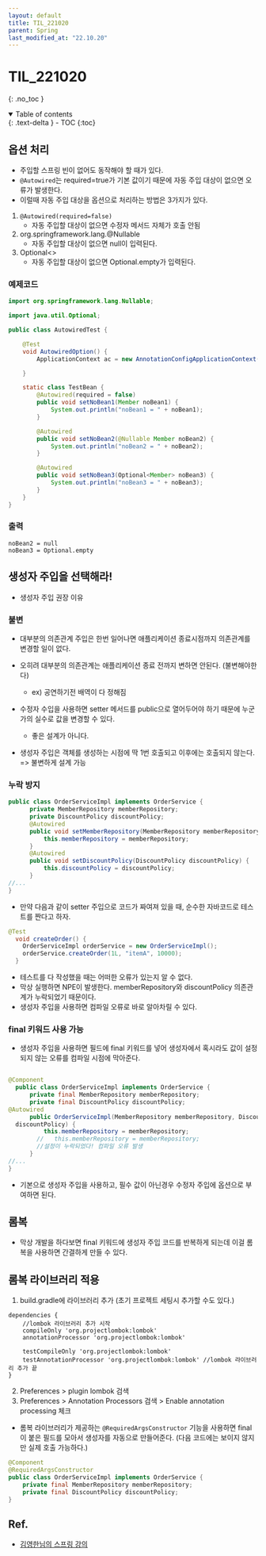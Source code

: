 ```yaml
---
layout: default
title: TIL_221020
parent: Spring
last_modified_at: "22.10.20"
---
```


# TIL_221020
{: .no_toc }

<details open markdown="block">
  <summary>
    Table of contents
  </summary>
  {: .text-delta }
- TOC
{:toc}
</details>

## 옵션 처리
- 주입할 스프링 빈이 없어도 동작해야 할 때가 있다.
- <code class="language-plaintext highlighter-rouge">@Autowired</code>는 required=true가 기본 값이기 때문에 자동 주입 대상이 없으면 오류가 발생한다.
- 이럴때 자동 주입 대상을 옵션으로 처리하는 방법은 3가지가 있다.

1. <code class="language-plaintext highlighter-rouge">@Autowired(required=false)</code>
    - 자동 주입할 대상이 없으면 수정자 메서드 자체가 호출 안됨
2. org.springframework.lang.@Nullable
    - 자동 주입할 대상이 없으면 null이 입력된다.
3. Optional<>
    - 자동 주입할 대상이 없으면 Optional.empty가 입력된다.

### 예제코드

```java
import org.springframework.lang.Nullable;

import java.util.Optional;

public class AutowiredTest {

    @Test
    void AutowiredOption() {
        ApplicationContext ac = new AnnotationConfigApplicationContext(TestBean.class);

    }

    static class TestBean {
        @Autowired(required = false)
        public void setNoBean1(Member noBean1) {
            System.out.println("noBean1 = " + noBean1);
        }

        @Autowired
        public void setNoBean2(@Nullable Member noBean2) {
            System.out.println("noBean2 = " + noBean2);
        }

        @Autowired
        public void setNoBean3(Optional<Member> noBean3) {
            System.out.println("noBean3 = " + noBean3);
        }
    }
}
```

### 출력
```text
noBean2 = null
noBean3 = Optional.empty
```
## 생성자 주입을 선택해라!
- 생성자 주입 권장 이유

### 불변
- 대부분의 의존관계 주입은 한번 일어나면 애플리케이션 종료시점까지 의존관계를 변경할 일이 없다.
- 오히려 대부분의 의존관계는 애플리케이션 종료 전까지 변하면 안된다. (불변해야한다)
    - ex) 공연하기전 배역이 다 정해짐

- 수정자 수입을 사용하면 setter 메서드를 public으로 열어두어야 하기 때문에 누군가의 실수로 값을 변경할 수 있다.
    - 좋은 설계가 아니다.
- 생성자 주입은 객체를 생성하는 시점에 딱 1번 호출되고 이후에는 호출되지 않는다. => 불변하게 설계 가능

### 누락 방지
```java
public class OrderServiceImpl implements OrderService {
      private MemberRepository memberRepository;
      private DiscountPolicy discountPolicy;
      @Autowired
      public void setMemberRepository(MemberRepository memberRepository) {
          this.memberRepository = memberRepository;
      }
      @Autowired
      public void setDiscountPolicy(DiscountPolicy discountPolicy) {
          this.discountPolicy = discountPolicy;
      }
//...
}
```

- 만약 다음과 같이 setter 주입으로 코드가 짜여져 있을 때, 순수한 자바코드로 테스트를 짠다고 하자.

```java
@Test
  void createOrder() {
    OrderServiceImpl orderService = new OrderServiceImpl();
    orderService.createOrder(1L, "itemA", 10000);
  }
```
- 테스트를 다 작성했을 때는 어떠한 오류가 있는지 알 수 없다.
- 막상 실행하면 NPE이 발생한다. memberRepository와 discountPolicy 의존관계가 누락되었기 때문이다.
- 생성자 주입을 사용하면 컴파일 오류로 바로 알아차릴 수 있다.

### final 키워드 사용 가능
- 생성자 주입을 사용하면 필드에 final 키워드를 넣어 생성자에서 혹시라도 값이 설정되지 않는 오류를 컴파일 시점에 막아준다.

```java

@Component
  public class OrderServiceImpl implements OrderService {
      private final MemberRepository memberRepository;
      private final DiscountPolicy discountPolicy;
@Autowired
      public OrderServiceImpl(MemberRepository memberRepository, DiscountPolicy
  discountPolicy) {
          this.memberRepository = memberRepository;
        //   this.memberRepository = memberRepository;
        //설정이 누락되었다! 컴파일 오류 발생
      }
//...
}

```

- 기본으로 생성자 주입을 사용하고, 필수 값이 아닌경우 수정자 주입에 옵션으로 부여하면 된다.

## 롬복
- 막상 개발을 하다보면 final 키워드에 생성자 주입 코드를 반복하게 되는데 이걸 롬복을 사용하면 간결하게 만들 수 있다.

## 롬복 라이브러리 적용
1. build.gradle에 라이브러리 추가 (초기 프로젝트 세팅시 추가할 수도 있다.)

```text
dependencies {
    //lombok 라이브러리 추가 시작
    compileOnly 'org.projectlombok:lombok' 
    annotationProcessor 'org.projectlombok:lombok'

    testCompileOnly 'org.projectlombok:lombok' 
    testAnnotationProcessor 'org.projectlombok:lombok' //lombok 라이브러리 추가 끝
}
```

2. Preferences > plugin lombok 검색
3. Preferences > Annotation Processors 검색 > Enable annotation processing 체크



- 롬복 라이브러리가 제공하는 <code class="language-plaintext highlighter-rouge">@RequiredArgsConstructor</code> 기능을 사용하면 final이 붙은 필드를 모아서 생성자를 자동으로 만들어준다. (다음 코드에는 보이지 않지만 실제 호출 가능하다.)

```java
@Component
@RequiredArgsConstructor
public class OrderServiceImpl implements OrderService {
    private final MemberRepository memberRepository;
    private final DiscountPolicy discountPolicy;
}
```


## Ref.
- <a href="https://www.inflearn.com/course/%EC%8A%A4%ED%94%84%EB%A7%81-%ED%95%B5%EC%8B%AC-%EC%9B%90%EB%A6%AC-%EA%B8%B0%EB%B3%B8%ED%8E%B8/dashboard">김영한님의 스프링 강의</a>
